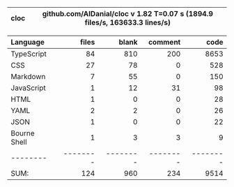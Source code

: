 
cloc|github.com/AlDanial/cloc v 1.82  T=0.07 s (1894.9 files/s, 163633.3 lines/s)
--- | ---

Language|files|blank|comment|code
:-------|-------:|-------:|-------:|-------:
TypeScript|84|810|200|8653
CSS|27|78|0|528
Markdown|7|55|0|150
JavaScript|1|12|31|98
HTML|1|0|0|28
YAML|2|2|0|26
JSON|1|0|0|22
Bourne Shell|1|3|3|9
--------|--------|--------|--------|--------
SUM:|124|960|234|9514
